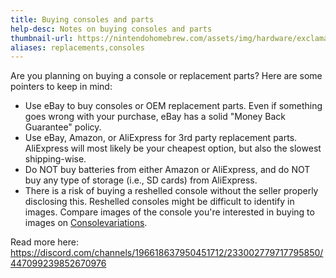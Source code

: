 ```yaml
---
title: Buying consoles and parts
help-desc: Notes on buying consoles and parts
thumbnail-url: https://nintendohomebrew.com/assets/img/hardware/exclamation-mark.png
aliases: replacements,consoles
---
```


Are you planning on buying a console or replacement parts? Here are some pointers to keep in mind:
* Use eBay to buy consoles or OEM replacement parts. Even if something goes wrong with your purchase, eBay has a solid "Money Back Guarantee" policy.
* Use eBay, Amazon, or AliExpress for 3rd party replacement parts. AliExpress will most likely be your cheapest option, but also the slowest shipping-wise.
* Do NOT buy batteries from either Amazon or AliExpress, and do NOT buy any type of storage (i.e., SD cards) from AliExpress.
* There is a risk of buying a reshelled console without the seller properly disclosing this. Reshelled consoles might be difficult to identify in images. Compare images of the console you're interested in buying to images on [Consolevariations](https://consolevariations.com).

Read more here: https://discord.com/channels/196618637950451712/233002779717795850/447099239852670976